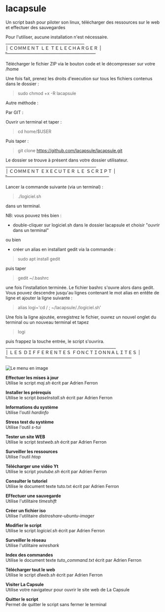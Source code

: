 # lacapsule
Un script bash pour piloter son linux, télécharger des ressources sur le web et effectuer des sauvegardes

Pour l'utiliser, aucune installation n'est nécessaire.<br>
________________________________________<br>
׀ ＣＯＭＭＥＮＴ ＬＥ ＴＥＬＥＣＨＡＲＧＥＲ ׀ <br>
̅ ̅ ̅ ̅ ̅ ̅ ̅ ̅ ̅ ̅ ̅ ̅ ̅ ̅ ̅ ̅ ̅ ̅ ̅ ̅ ̅ ̅ ̅ ̅ ̅ ̅ ̅ ̅ ̅ ̅ ̅ ̅ ̅ ̅ ̅ ̅ ̅ ̅ ̅ ̅ ̅ ̅ ̅ ̅ ̅ ̅ ̅ ̅ ̅ ̅ ̅ ̅ ̅ ̅ ̅ ̅ ̅ ̅ ̅ ̅ ̅ ̅ ̅ ̅ ̅ ̅ ̅ ̅ ̅ ̅ ̅ ̅ ̅ ̅ ̅ ̅ ̅ ̅ ̅ ̅ ̅ <br>

Télécharger le fichier ZIP via le bouton code et le décompresser sur votre /home 

Une fois fait, prenez les droits d'execution sur tous les fichiers contenus dans le dossier :

> sudo chmod +x -R lacapsule

Autre méthode :

Par GIT :

Ouvrir un terminal et taper :

> cd home/$USER

Puis taper :

> git clone https://github.com/lacapsule/lacapsule.git 

Le dossier se trouve à présent dans votre dossier utilisateur.<br>
______________________________________________<br>
׀ ＣＯＭＭＥＮＴ ＥＸＥＣＵＴＥＲ ＬＥ ＳＣＲＩＰＴ ׀ <br>
̅ ̅ ̅ ̅ ̅ ̅ ̅ ̅ ̅ ̅ ̅ ̅ ̅ ̅ ̅ ̅ ̅ ̅ ̅ ̅ ̅ ̅ ̅ ̅ ̅ ̅ ̅ ̅ ̅ ̅ ̅ ̅ ̅ ̅ ̅ ̅ ̅ ̅ ̅ ̅ ̅ ̅ ̅ ̅ ̅ ̅ ̅ ̅ ̅ ̅ ̅ ̅ ̅ ̅ ̅ ̅ ̅ ̅ ̅ ̅ ̅ ̅ ̅ ̅ ̅ ̅ ̅ ̅ ̅ ̅ ̅ ̅ ̅ ̅ ̅ ̅ ̅ ̅ ̅ ̅ ̅ ̅ ̅ ̅ ̅ ̅ ̅ ̅ ̅ ̅ ̅ ̅ ̅ <br>

Lancer la commande suivante (via un terminal) : 

> ./logiciel.sh 

dans un terminal.

NB: vous pouvez très bien : 
- double-cliquer sur logiciel.sh dans le dossier lacapsule et choisir "ouvrir dans un terminal" 
 
ou bien

- créer un alias en installant gedit via la commande : 

> sudo apt install gedit  

puis taper 

> gedit ~/.bashrc 

une fois l'installation terminée.
Le fichier bashrc s'ouvre alors dans gedit.
Vous pouvez descendre jusqu'au lignes contenant le mot alias en entête de ligne et ajouter la ligne suivante :

> alias logi='cd / ; ~/lacapsule/./logiciel.sh'

Une fois la ligne ajoutée, enregistrez le fichier, ouvrez un nouvel onglet du terminal ou un nouveau terminal et tapez 

> logi 

puis frappez la touche entrée,
le script s'ouvrira.<br>
________________________________________________________<br>
׀ 	ＬＥＳ ＤＩＦＦＥＲＥＮＴＥＳ ＦＯＮＣＴＩＯＮＮＡＬＩＴＥＳ  ׀ <br>
̅ ̅ ̅ ̅ ̅ ̅ ̅ ̅ ̅ ̅ ̅ ̅ ̅ ̅ ̅ ̅ ̅ ̅ ̅ ̅ ̅ ̅ ̅ ̅ ̅ ̅ ̅ ̅ ̅ ̅ ̅ ̅ ̅ ̅ ̅ ̅ ̅ ̅ ̅ ̅ ̅ ̅ ̅ ̅ ̅ ̅ ̅ ̅ ̅ ̅ ̅ ̅ ̅ ̅ ̅ ̅ ̅ ̅ ̅ ̅ ̅ ̅ ̅ ̅ ̅ ̅ ̅ ̅ ̅ ̅ ̅ ̅ ̅ ̅ ̅ ̅ ̅ ̅ ̅ ̅ ̅ ̅ ̅ ̅ ̅ ̅ ̅ ̅ ̅ ̅ ̅ ̅ ̅ ̅ ̅ ̅ ̅ ̅ ̅ ̅ ̅ ̅ ̅ ̅ ̅ ̅ ̅ ̅ ̅ ̅ ̅ ̅ ̅ <br>

![Le menu en image](https://raw.githubusercontent.com/lacapsule/lacapsule/main/img.png)

**Effectuer les mises à jour**<br>
Utilise le script *maj.sh* écrit par Adrien Ferron

**Installer les prérequis**<br>
Utilise le script *baseInstall.sh* écrit par Adrien Ferron

**Informations du système**<br>
Utilise l'outil *hardinfo*

**Stress test du système**<br>
Utilise l'outil *s-tui*

**Tester un site WEB**<br>
Utilise le script *testweb.sh* écrit par Adrien Ferron

**Surveiller les ressources**<br>
Utilise l'outil *htop*

**Télécharger une vidéo Yt**<br>
Utilise le script *youtube.sh* écrit par Adrien Ferron

**Consulter le tutoriel**<br>
Utilise le document texte tuto.txt écrit par Adrien Ferron

**EFfectuer une sauvegarde**<br>
Utilise l'utilitaire *timeshift*

**Créer un fichier iso**<br>
Utilise l'utilitaire *distroshare-ubuntu-imager*

**Modifier le script**<br>
Utilise le script *logiciel.sh* écrit par Adrien Ferron

**Surveiller le réseau**<br>
Utilise l'utilitaire *wireshark*

**Index des commandes**<br>
Utilise le document texte *tuto_command.txt* écrit par Adrien Ferron

**Télécharger tout le web**<br>
Utilise le script *dlweb.sh* écrit par Adrien Ferron

**Visiter La Capsule**<br>
Utilise votre navigateur pour ouvrir le site web de La Capsule

**Quitter le script**<br>
Permet de quitter le script sans fermer le terminal
